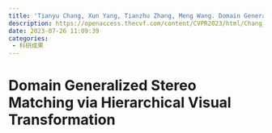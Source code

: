 ```yaml
---
title: 'Tianyu Chang, Xun Yang, Tianzhu Zhang, Meng Wang. Domain Generalized Stereo Matching via Hierarchical Visual Transformation[C]//Proceedings of the IEEE/CVF Conference on Computer Vision and Pattern Recognition. 2023: 9559-9568.'
description: https://openaccess.thecvf.com/content/CVPR2023/html/Chang_Domain_Generalized_Stereo_Matching_via_Hierarchical_Visual_Transformation_CVPR_2023_paper.html
date: 2023-07-26 11:09:39
categories:
 - 科研成果
---
```

# Domain Generalized Stereo Matching via Hierarchical Visual Transformation
